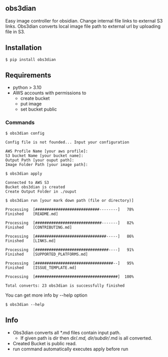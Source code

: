## obs3dian
Easy image controller for obsidian. Change internal file links to external S3 links.
Obs3dian converts local image file path to external url by uploading file in S3.

## Installation

<div class="termy">

```console
$ pip install obs3dian
```
</div>

## Requirements
* python > 3.10
* AWS accounts with permissions to
  * create bucket
  * put image
  * set bucket public

### Commands

<div class="termy">

```console
$ obs3dian config

Config file is not founded... Input your configuration

AWS Profile Name [your aws profile]: 
S3 bucket Name [your bucket name]: 
Output Path [your ouput path]: 
Image Folder Path [your image path]:

```
</div>

<div class="termy">

```console
$ obs3dian apply

Connected to AWS S3
Bucket obs3dian is created
Create Output Folder in ./ouput
```

</div>

<div class="termy">

```console
$ obs3dian run [your mark down path (file or directory)]

Processing  [############################--------]   78%
Finished    [README.md]

Processing  [#############################-------]   82%
Finished    [CONTRIBUTING.md]

Processing  [###############################-----]   86%
Finished    [LINKS.md] 

Processing  [################################----]   91%
Finished    [SUPPORTED_PLATFORMS.md]

Processing  [##################################--]   95%
Finished    [ISSUE_TEMPLATE.md]

Processing  [####################################]  100%

Total converts: 23 obs3dian is successfully finished
```

</div>

You can get more info by --help option

<div class="termy">

```console
$ obs3dian --help
```

</div>

## Info
* Obs3dian converts all *.md files contain input path.
  * If given path is dir then dir/*.md, dir/subdir/*.md is all converted.
* Created Bucket is public read.
* run command automatically executes apply before run

